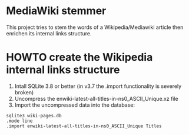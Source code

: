 MediaWiki stemmer
=================

This project tries to stem the words of a Wikipedia/Mediawiki article then enrichen its internal links structure.

HOWTO create the Wikipedia internal links structure
===================================================
1. Intall SQLite 3.8 or better (in v3.7 the .import functionality is severely broken)
2. Uncompress the enwiki-latest-all-titles-in-ns0_ASCII_Unique.xz file
3. Import the uncompressed data into the database:
```
sqlite3 wiki-pages.db
.mode line
.import enwiki-latest-all-titles-in-ns0_ASCII_Unique Titles
```